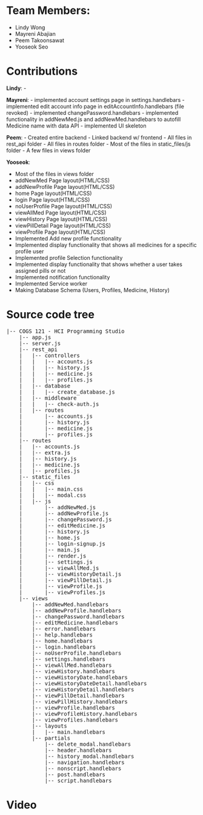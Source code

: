 # Team Members:
- Lindy Wong
- Mayreni Abajian
- Peem Takoonsawat
- Yooseok Seo

# Contributions

**Lindy**:
	-


**Mayreni**:
	- implemented account settings page in settings.handlebars
	- implemented edit account info page in editAccountInfo.handlebars (file revoked)
	- implemented changePassword.handlebars
	- implemented functionality in addNewMed.js and addNewMed.handlebars to autofill Medicine name with data API
	- implemented UI skeleton

  **Peem**:
    - Created entire backend
    - Linked backend w/ frontend
    - All files in rest_api folder
    - All files in routes folder
    - Most of the files in static_files/js folder
    - A few files in views folder

**Yooseok**:
  - Most of the files in views folder
  - addNewMed Page layout(HTML/CSS)
  -	addNewProfile Page layout(HTML/CSS)
  -	home Page layout(HTML/CSS)
  -	login Page layout(HTML/CSS)
  -	noUserProfile Page layout(HTML/CSS)
  -	viewAllMed Page layout(HTML/CSS)
  -	viewHistory Page layout(HTML/CSS)
  -	viewPillDetail Page layout(HTML/CSS)
  -	viewProfile Page layout(HTML/CSS)
  -	Implemented Add new profile functionality
  -	Implemented display functionality that shows all medicines for a specific profile user
  -	Implemented profile Selection functionality
  -	Implemented display functionality that shows whether a user takes assigned pills or not
  -	Implemented notification functionality
  -	Implemented Service worker
  -	Making Database Schema (Users, Profiles, Medicine, History)



# Source code tree
<pre>
|-- COGS 121 - HCI Programming Studio
	|-- app.js
	|-- server.js
	|-- rest_api
	|   |-- controllers
	|   |   |-- accounts.js
	|   |   |-- history.js
	|   |   |-- medicine.js
	|   |   |-- profiles.js
	|   |-- database
	|   |   |-- create_database.js
	|   |-- middleware
	|   |   |-- check-auth.js
	|   |-- routes
	|       |-- accounts.js
	|       |-- history.js
	|       |-- medicine.js
	|       |-- profiles.js
	|-- routes
	|   |-- accounts.js
	|   |-- extra.js
	|   |-- history.js
	|   |-- medicine.js
	|   |-- profiles.js
	|-- static_files
	|   |-- css
	|   |   |-- main.css
	|   |   |-- modal.css
	|   |-- js
	|       |-- addNewMed.js
	|       |-- addNewProfile.js
	|       |-- changePassword.js
	|       |-- editMedicine.js
	|       |-- history.js
	|       |-- home.js
	|       |-- login-signup.js
	|       |-- main.js
	|       |-- render.js
	|       |-- settings.js
	|       |-- viewAllMed.js
	|       |-- viewHistoryDetail.js
	|       |-- viewPillDetail.js
	|       |-- viewProfile.js
	|       |-- viewProfiles.js
	|-- views
		|-- addNewMed.handlebars
		|-- addNewProfile.handlebars
		|-- changePassword.handlebars
		|-- editMedicine.handlebars
		|-- error.handlebars
		|-- help.handlebars
		|-- home.handlebars
		|-- login.handlebars
		|-- noUserProfile.handlebars
		|-- settings.handlebars
		|-- viewAllMed.handlebars
		|-- viewHistory.handlebars
		|-- viewHistoryDate.handlebars
		|-- viewHistoryDateDetail.handlebars
		|-- viewHistoryDetail.handlebars
		|-- viewPillDetail.handlebars
		|-- viewPillHistory.handlebars
		|-- viewProfile.handlebars
		|-- viewProfileHistory.handlebars
		|-- viewProfiles.handlebars
		|-- layouts
		|   |-- main.handlebars
		|-- partials
			|-- delete_modal.handlebars
			|-- header.handlebars
			|-- history_modal.handlebars
			|-- navigation.handlebars
			|-- nonscript.handlebars
			|-- post.handlebars
			|-- script.handlebars
</pre>

# Video
